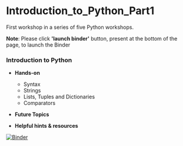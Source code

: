 # Introduction_to_Python_Part1
First workshop in a series of five Python workshops.

**Note**: Please click **'launch binder'** button, present at the bottom of the page, to launch the Binder
### Introduction to Python

* **Hands-on**
  * Syntax
  * Strings
  * Lists, Tuples and Dictionaries
  * Comparators

* **Future Topics**<br>

* **Helpful hints & resources**


[![Binder](https://mybinder.org/badge_logo.svg)](https://mybinder.org/v2/gh/CEASLIBRARY/Introduction_to_Python_Part1.git/master)
